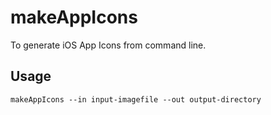 # makeAppIcons

To generate iOS App Icons from command line.

## Usage

```
makeAppIcons --in input-imagefile --out output-directory
````
